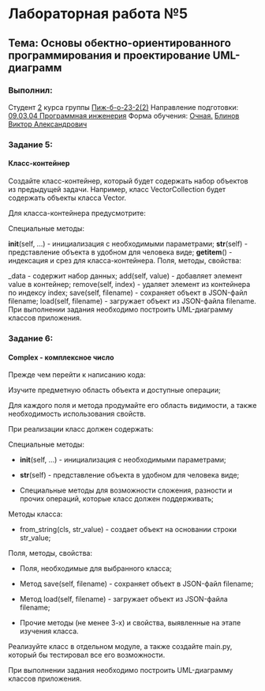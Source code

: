 <h1> Лабораторная работа №5 </h1>
<h2>  Тема: Основы обектно-ориентированного программирования и проектирование UML-диаграмм </h2>
<h3>Выполнил:</h3>
Студент <u>2</u> курса группы <u>Пиж-б-о-23-2(2)</u>
Направление подготовки: <u>09.03.04 Программная инженерия</u>
Форма обучения: <u>Очная.</u>
<u>Блинов Виктор Александрович</u>

<h3>Задание 5:</h3>
<h4>Класс-контейнер</h4>
<p>Создайте класс-контейнер, который будет содержать набор объектов из предыдущей задачи. Например, класс VectorCollection будет содержать объекты класса Vector.

Для класса-контейнера предусмотрите:

Специальные методы:

__init__(self, ...) - инициализация с необходимыми параметрами;
__str__(self) - представление объекта в удобном для человека виде;
__getitem__() - индексация и срез для класса-контейнера.
Поля, методы, свойства:

_data - содержит набор данных;
add(self, value) - добавляет элемент value в контейнер;
remove(self, index) - удаляет элемент из контейнера по индексу index;
save(self, filename) - сохраняет объект в JSON-файл filename;
load(self, filename) - загружает объект из JSON-файла filename.
При выполнении задания необходимо построить UML-диаграмму классов приложения.</p>

<h3>Задание 6:</h3>
<h4>Complex - комплексное число</h4>
<p>Прежде чем перейти к написанию кода:
  
Изучите предметную область объекта и доступные операции;

Для каждого поля и метода продумайте его область видимости, а также необходимость использования свойств.

При реализации класс должен содержать:

Специальные методы:

- __init__(self, ...) - инициализация с необходимыми параметрами;
 
- __str__(self) - представление объекта в удобном для человека виде;
 
- Специальные методы для возможности сложения, разности и прочих операций, которые класс должен поддерживать;
 
Методы класса:

- from_string(cls, str_value) - создает объект на основании строки str_value;
 
Поля, методы, свойства:

- Поля, необходимые для выбранного класса;
 
- Метод save(self, filename) - сохраняет объект в JSON-файл filename;
 
- Метод load(self, filename) - загружает объект из JSON-файла filename;
 
- Прочие методы (не менее 3-х) и свойства, выявленные на этапе изучения класса.
 
Реализуйте класс в отдельном модуле, а также создайте main.py, который бы тестировал все его возможности.

При выполнении задания необходимо построить UML-диаграмму классов приложения.</p>



